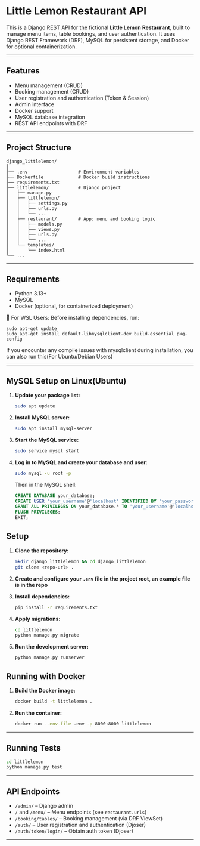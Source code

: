 # Little Lemon Restaurant API

This is a Django REST API for the fictional **Little Lemon Restaurant**, built to manage menu items, table bookings, and user authentication. It uses Django REST Framework (DRF), MySQL for persistent storage, and Docker for optional containerization.

---

## Features

- Menu management (CRUD)
- Booking management (CRUD)
- User registration and authentication (Token & Session)
- Admin interface
- Docker support
- MySQL database integration
- REST API endpoints with DRF

---

## Project Structure

```
django_littlelemon/
│
├── .env                   # Environment variables
├── Dockerfile             # Docker build instructions
├── requirements.txt
├── littlelemon/           # Django project
│   ├── manage.py
│   ├── littlelemon/
│   │   ├── settings.py
│   │   ├── urls.py
│   │   └── ...
│   ├── restaurant/        # App: menu and booking logic
│   │   ├── models.py
│   │   ├── views.py
│   │   ├── urls.py
│   │   └── ...
│   └── templates/
│       └── index.html
└── ...
```
---

## Requirements

- Python 3.13+
- MySQL
- Docker (optional, for containerized deployment)

📌 For WSL Users: Before installing dependencies, run:
```
sudo apt-get update
sudo apt-get install default-libmysqlclient-dev build-essential pkg-config
```
If you encounter any compile issues with mysqlclient during installation, you can also run this(For Ubuntu/Debian Users)

---

## MySQL Setup on Linux(Ubuntu)

1. **Update your package list:**
   ```sh
   sudo apt update
   ```
2. **Install MySQL server:**
   ```sh
   sudo apt install mysql-server
   ```
3. **Start the MySQL service:**
   ```sh
   sudo service mysql start
   ```
4. **Log in to MySQL and create your database and user:**
   ```sh
   sudo mysql -u root -p
   ```
   Then in the MySQL shell:
   ```sql
   CREATE DATABASE your_database;
   CREATE USER 'your_username'@'localhost' IDENTIFIED BY 'your_password';
   GRANT ALL PRIVILEGES ON your_database.* TO 'your_username'@'localhost';
   FLUSH PRIVILEGES;
   EXIT;
   ```

## Setup

1. **Clone the repository:**
   ```sh
   mkdir django_littlelemon && cd django_littlelemon
   git clone <repo-url> .
   ```

2. **Create and configure your `.env` file in the project root, an example file is in the repo**

3. **Install dependencies:**
   ```sh
   pip install -r requirements.txt
   ```

4. **Apply migrations:**
   ```sh
   cd littlelemon
   python manage.py migrate
   ```

5. **Run the development server:**
   ```sh
   python manage.py runserver
   ```

## Running with Docker

1. **Build the Docker image:**
   ```sh
   docker build -t littlelemon .
   ```

2. **Run the container:**
   ```sh
   docker run --env-file .env -p 8000:8000 littlelemon
   ```

---

## Running Tests

```sh
cd littlelemon
python manage.py test
```

---

## API Endpoints

- `/admin/` – Django admin
- `/` and `/menu/` – Menu endpoints (see `restaurant.urls`)
- `/booking/tables/` – Booking management (via DRF ViewSet)
- `/auth/` – User registration and authentication (Djoser)
- `/auth/token/login/` – Obtain auth token (Djoser)


---

